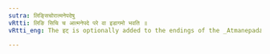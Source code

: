 ```yaml
---
sutra: लिङ्सिचोरात्मनेपदेषु
vRtti: लिङि सिचि च आत्मनेपदे परे वा इडागमो भवति ॥
vRtti_eng: The इट् is optionally added to the endings of the _Atmanepada_ Benedictive and s-Aorist, after the वृ and  ॠ ending roots.

---
```

